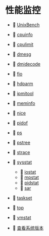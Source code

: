 # 性能监控

- 📄 [UnixBench](性能监控/UnixBench.md)
- 📄 [cpuinfo](性能监控/cpuinfo.md)
- 📄 [cpulimit](性能监控/cpulimit.md)
- 📄 [dmesg](性能监控/dmesg.md)
- 📄 [dmidecode](性能监控/dmidecode.md)
- 📄 [fio](性能监控/fio.md)
- 📄 [hdparm](性能监控/hdparm.md)
- 📄 [ipmitool](性能监控/ipmitool.md)
- 📄 [meminfo](性能监控/meminfo.md)
- 📄 [nice](性能监控/nice.md)
- 📄 [pidof](性能监控/pidof.md)
- 📄 [ps](性能监控/ps.md)
- 📄 [pstree](性能监控/pstree.md)
- 📄 [strace](性能监控/strace.md)
- 📑 [sysstat](性能监控/sysstat.md)

  - 📄 [iostat](性能监控/sysstat/iostat.md)
  - 📄 [mpstat](性能监控/sysstat/mpstat.md)
  - 📄 [pidstat](性能监控/sysstat/pidstat.md)
  - 📄 [sar](性能监控/sysstat/sar.md)
- 📄 [taskset](性能监控/taskset.md)
- 📄 [top](性能监控/top.md)
- 📄 [vmstat](性能监控/vmstat.md)
- 📄 [查看系统版本](性能监控/查看系统版本.md)

‍
